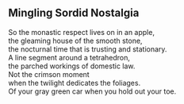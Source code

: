 Mingling Sordid Nostalgia
-------------------------
So the monastic respect lives on in an apple,  
the gleaming house of the smooth stone,  
the nocturnal time that is trusting and stationary.  
A line segment around a tetrahedron,  
the parched workings of domestic law.  
Not the crimson moment  
when the twilight dedicates the foliages.  
Of your gray green car when you hold out your toe.  
